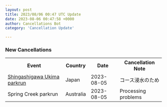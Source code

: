 ```yaml
---
layout: post
title: 2023/08/06 00:47 UTC Update
date: 2023-08-06 00:47:58 +0000
author: Cancellations Bot
category: 'Cancellation Update'

---
```


<h3>New Cancellations</h3>
<div class='hscrollable'>
<table style='width: 100%'>
    <tr>
        <th>Event</th>
        <th>Country</th>
        <th>Date</th>
        <th>Cancellation Note</th>
    </tr>
    <tr>
        <td><a href="https://www.parkrun.jp/shingashigawaukima">Shingashigawa Ukima parkrun</a></td>
        <td>Japan</td>
        <td>2023-08-05</td>
        <td>コース浸水のため</td>
    </tr>
    <tr>
        <td>Spring Creek parkrun</td>
        <td>Australia</td>
        <td>2023-08-05</td>
        <td>Processing problems</td>
    </tr>
</table>
</div>
